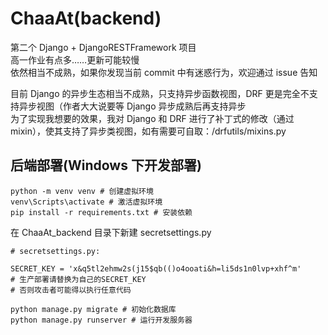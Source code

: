 # ChaaAt(backend)

第二个 Django + DjangoRESTFramework 项目  
高一作业有点多……更新可能较慢  
依然相当不成熟，如果你发现当前 commit 中有迷惑行为，欢迎通过 issue 告知

目前 Django 的异步生态相当不成熟，只支持异步函数视图，DRF 更是完全不支持异步视图（作者大大说要等 Django 异步成熟后再支持异步  
为了实现我想要的效果，我对 Django 和 DRF 进行了补丁式的修改（通过 mixin），使其支持了异步类视图，如有需要可自取：/drfutils/mixins.py

## 后端部署(Windows 下开发部署)

```
python -m venv venv # 创建虚拟环境
venv\Scripts\activate # 激活虚拟环境
pip install -r requirements.txt # 安装依赖
```

在 ChaaAt_backend 目录下新建 secretsettings.py

```
# secretsettings.py:

SECRET_KEY = 'x&q5tl2ehmw2s(j15$qb(()o4ooati&h=li5ds1n0lvp+xhf^m'
# 生产部署请替换为自己的SECRET_KEY
# 否则攻击者可能得以执行任意代码
```

```
python manage.py migrate # 初始化数据库
python manage.py runserver # 运行开发服务器
```
